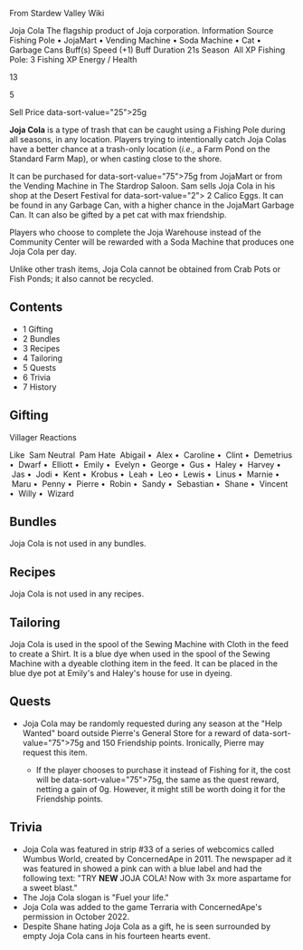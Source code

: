 From Stardew Valley Wiki

Joja Cola The flagship product of Joja corporation. Information Source Fishing Pole • JojaMart • Vending Machine • Soda Machine • Cat • Garbage Cans Buff(s) Speed (+1) Buff Duration 21s Season  All XP Fishing Pole: 3 Fishing XP Energy / Health

13

5

Sell Price data-sort-value="25"&gt;25g

**Joja Cola** is a type of trash that can be caught using a Fishing Pole during all seasons, in any location. Players trying to intentionally catch Joja Colas have a better chance at a trash-only location (*i.e.,* a Farm Pond on the Standard Farm Map), or when casting close to the shore.

It can be purchased for data-sort-value="75"&gt;75g from JojaMart or from the Vending Machine in The Stardrop Saloon. Sam sells Joja Cola in his shop at the Desert Festival for data-sort-value="2"&gt; 2 Calico Eggs. It can be found in any Garbage Can, with a higher chance in the JojaMart Garbage Can. It can also be gifted by a pet cat with max friendship.

Players who choose to complete the Joja Warehouse instead of the Community Center will be rewarded with a Soda Machine that produces one Joja Cola per day.

Unlike other trash items, Joja Cola cannot be obtained from Crab Pots or Fish Ponds; it also cannot be recycled.

## Contents

- 1 Gifting
- 2 Bundles
- 3 Recipes
- 4 Tailoring
- 5 Quests
- 6 Trivia
- 7 History

## Gifting

Villager Reactions

Like  Sam Neutral  Pam Hate  Abigail •  Alex •  Caroline •  Clint •  Demetrius •  Dwarf •  Elliott •  Emily •  Evelyn •  George •  Gus •  Haley •  Harvey •  Jas •  Jodi •  Kent •  Krobus •  Leah •  Leo •  Lewis •  Linus •  Marnie •  Maru •  Penny •  Pierre •  Robin •  Sandy •  Sebastian •  Shane •  Vincent •  Willy •  Wizard

## Bundles

Joja Cola is not used in any bundles.

## Recipes

Joja Cola is not used in any recipes.

## Tailoring

Joja Cola is used in the spool of the Sewing Machine with Cloth in the feed to create a Shirt. It is a blue dye when used in the spool of the Sewing Machine with a dyeable clothing item in the feed. It can be placed in the blue dye pot at Emily's and Haley's house for use in dyeing.

## Quests

- Joja Cola may be randomly requested during any season at the "Help Wanted" board outside Pierre's General Store for a reward of data-sort-value="75"&gt;75g and 150 Friendship points. Ironically, Pierre may request this item.
  
  - If the player chooses to purchase it instead of Fishing for it, the cost will be data-sort-value="75"&gt;75g, the same as the quest reward, netting a gain of 0g. However, it might still be worth doing it for the Friendship points.

## Trivia

- Joja Cola was featured in strip #33 of a series of webcomics called Wumbus World, created by ConcernedApe in 2011. The newspaper ad it was featured in showed a pink can with a blue label and had the following text: "TRY **NEW** JOJA COLA! Now with 3x more aspartame for a sweet blast."
- The Joja Cola slogan is "Fuel your life."
- Joja Cola was added to the game Terraria with ConcernedApe's permission in October 2022.
- Despite Shane hating Joja Cola as a gift, he is seen surrounded by empty Joja Cola cans in his fourteen hearts event.